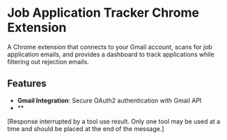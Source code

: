 # Job Application Tracker Chrome Extension

A Chrome extension that connects to your Gmail account, scans for job application emails, and provides a dashboard to track applications while filtering out rejection emails.

## Features

- **Gmail Integration**: Secure OAuth2 authentication with Gmail API
- **

[Response interrupted by a tool use result. Only one tool may be used at a time and should be placed at the end of the message.]
